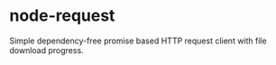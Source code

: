 # node-request
Simple dependency-free promise based HTTP request client with file download progress.
